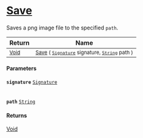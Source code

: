 # [Save](./ImageSaver-100663997.md)

Saves a png image file to the specified `path`.

| Return | Name | 
| --- | --- | 
| <sub>[Void](https://docs.microsoft.com/en-us/dotnet/api/System.Void)</sub> | <sub>[Save](./ImageSaver-100663997.md) ( [`Signature`](./../../Signature.md) signature, [`String`](https://docs.microsoft.com/en-us/dotnet/api/System.String) path )</sub> | 


#### Parameters
**`signature`**  [`Signature`](./../../Signature.md)<br><br><br>**`path`**  [`String`](https://docs.microsoft.com/en-us/dotnet/api/System.String)<br>
#### Returns
[Void](https://docs.microsoft.com/en-us/dotnet/api/System.Void)<br>
